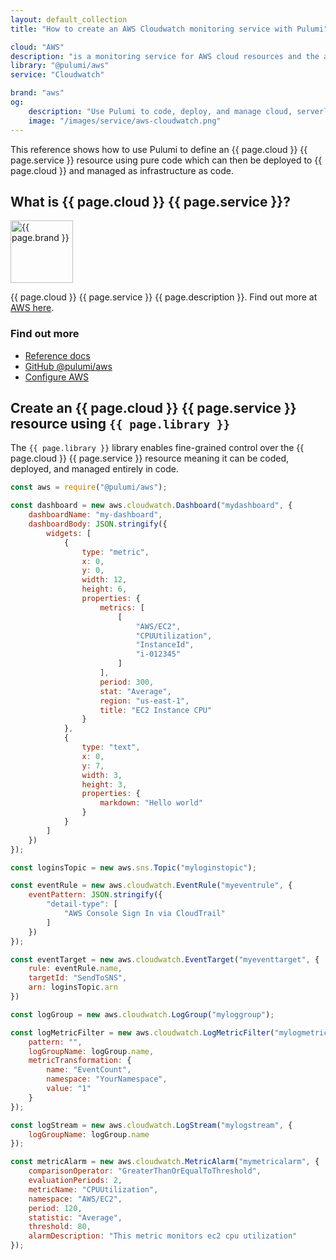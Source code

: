 ```yaml
---
layout: default_collection
title: "How to create an AWS Cloudwatch monitoring service with Pulumi"

cloud: "AWS"
description: "is a monitoring service for AWS cloud resources and the applications you run on Amazon Web Services."
library: "@pulumi/aws"
service: "Cloudwatch"

brand: "aws"
og:
    description: "Use Pulumi to code, deploy, and manage cloud, serverless, and container apps and infrastructure"
    image: "/images/service/aws-cloudwatch.png"
---
```


[AWS here]: https://aws.amazon.com/cloudwatch/
[Reference docs]: /reference/aws.html
[GitHub @pulumi/aws]: https://github.com/pulumi/pulumi-aws
[Configure AWS]: /install/aws.html

This reference shows how to use Pulumi to define an {{ page.cloud }} {{ page.service }} resource using pure code which can then be deployed to {{ page.cloud }} and managed as infrastructure as code.

<div class="row">
<div class="col-md-9" markdown="1">

## What is {{ page.cloud }} {{ page.service }}?

<img class="how-to-logo" src="/images/brand/{{ page.brand }}.png" alt="{{ page.brand }}" width="100">

{{ page.cloud }} {{ page.service }} {{ page.description }}. Find out more at [AWS here].

</div>
<div class="col-md-3 find-out-more" markdown="1">

### Find out more

* [Reference docs]
* [GitHub @pulumi/aws]
* [Configure AWS]

</div>
</div>



## Create an {{ page.cloud }} {{ page.service }} resource using `{{ page.library }}`

The `{{ page.library }}` library enables fine-grained control over the {{ page.cloud }} {{ page.service }} resource meaning it can be coded, deployed, and managed entirely in code. 

```javascript
const aws = require("@pulumi/aws");

const dashboard = new aws.cloudwatch.Dashboard("mydashboard", {
    dashboardName: "my-dashboard",
    dashboardBody: JSON.stringify({
        widgets: [
            {
                type: "metric",
                x: 0,
                y: 0,
                width: 12,
                height: 6,
                properties: {
                    metrics: [
                        [
                            "AWS/EC2",
                            "CPUUtilization",
                            "InstanceId",
                            "i-012345"
                        ]
                    ],
                    period: 300,
                    stat: "Average",
                    region: "us-east-1",
                    title: "EC2 Instance CPU"
                }
            },
            {
                type: "text",
                x: 0,
                y: 7,
                width: 3,
                height: 3,
                properties: {
                    markdown: "Hello world"
                }
            }
        ]
    })
});

const loginsTopic = new aws.sns.Topic("myloginstopic");

const eventRule = new aws.cloudwatch.EventRule("myeventrule", {
    eventPattern: JSON.stringify({
        "detail-type": [
            "AWS Console Sign In via CloudTrail"
        ]
    })
});

const eventTarget = new aws.cloudwatch.EventTarget("myeventtarget", {
    rule: eventRule.name,
    targetId: "SendToSNS",
    arn: loginsTopic.arn
})

const logGroup = new aws.cloudwatch.LogGroup("myloggroup");

const logMetricFilter = new aws.cloudwatch.LogMetricFilter("mylogmetricfilter", {
    pattern: "",
    logGroupName: logGroup.name,
    metricTransformation: {
        name: "EventCount",
        namespace: "YourNamespace",
        value: "1"
    }
});

const logStream = new aws.cloudwatch.LogStream("mylogstream", {
    logGroupName: logGroup.name
});

const metricAlarm = new aws.cloudwatch.MetricAlarm("mymetricalarm", {
    comparisonOperator: "GreaterThanOrEqualToThreshold",
    evaluationPeriods: 2,
    metricName: "CPUUtilization",
    namespace: "AWS/EC2",
    period: 120,
    statistic: "Average",
    threshold: 80,
    alarmDescription: "This metric monitors ec2 cpu utilization"
});
```